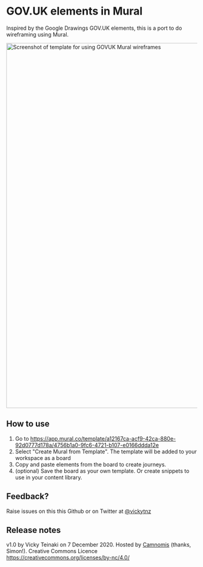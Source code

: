 # GOV.UK elements in Mural

Inspired by the Google Drawings GOV.UK elements, this is a port to do wireframing using Mural.

<img width="961" alt="Screenshot of template for using GOVUK Mural wireframes" src="https://user-images.githubusercontent.com/1223264/101213372-30ede200-3672-11eb-8735-68f1691245ef.png">


## How to use

1. Go to https://app.mural.co/template/a12167ca-acf9-42ca-880e-92d0777d178a/4756b1a0-9fc6-4721-b107-e0166ddda12e 
1. Select "Create Mural from Template". The template will be added to your workspace as a board
1. Copy and paste elements from the board to create journeys.
1. (optional) Save the board as your own template. Or create snippets to use in your content library.

## Feedback?
Raise issues on this this Github or on Twitter at [@vickytnz](https://twitter.com/vickytnz)

## Release notes
v1.0 by Vicky Teinaki on 7 December 2020. Hosted by <a href="https://twitter.com/camnomis">Camnomis</a> (thanks, Simon!).
Creative Commons Licence https://creativecommons.org/licenses/by-nc/4.0/ 

